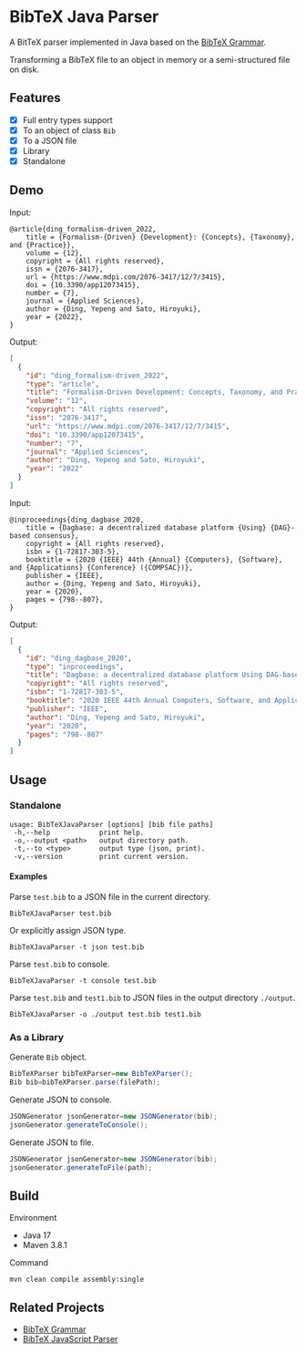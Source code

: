# BibTeX Java Parser

A BitTeX parser implemented in Java based on the [BibTeX Grammar](https://github.com/yepengding/BibTeX-Grammar).

Transforming a BibTeX file to an object in memory or a semi-structured file on disk.

## Features

- [x] Full entry types support
- [x] To an object of class `Bib`
- [x] To a JSON file
- [x] Library
- [x] Standalone

## Demo

Input:

```
@article{ding_formalism-driven_2022,
	title = {Formalism-{Driven} {Development}: {Concepts}, {Taxonomy}, and {Practice}},
	volume = {12},
	copyright = {All rights reserved},
	issn = {2076-3417},
	url = {https://www.mdpi.com/2076-3417/12/7/3415},
	doi = {10.3390/app12073415},
	number = {7},
	journal = {Applied Sciences},
	author = {Ding, Yepeng and Sato, Hiroyuki},
	year = {2022},
}
```

Output:

```json
[
  {
    "id": "ding_formalism-driven_2022",
    "type": "article",
    "title": "Formalism-Driven Development: Concepts, Taxonomy, and Practice",
    "volume": "12",
    "copyright": "All rights reserved",
    "issn": "2076-3417",
    "url": "https://www.mdpi.com/2076-3417/12/7/3415",
    "doi": "10.3390/app12073415",
    "number": "7",
    "journal": "Applied Sciences",
    "author": "Ding, Yepeng and Sato, Hiroyuki",
    "year": "2022"
  }
]
```

Input:

```
@inproceedings{ding_dagbase_2020,
	title = {Dagbase: a decentralized database platform {Using} {DAG}-based consensus},
	copyright = {All rights reserved},
	isbn = {1-72817-303-5},
	booktitle = {2020 {IEEE} 44th {Annual} {Computers}, {Software}, and {Applications} {Conference} ({COMPSAC})},
	publisher = {IEEE},
	author = {Ding, Yepeng and Sato, Hiroyuki},
	year = {2020},
	pages = {798--807},
}
```

Output:

```json
[
  {
    "id": "ding_dagbase_2020",
    "type": "inproceedings",
    "title": "Dagbase: a decentralized database platform Using DAG-based consensus",
    "copyright": "All rights reserved",
    "isbn": "1-72817-303-5",
    "booktitle": "2020 IEEE 44th Annual Computers, Software, and Applications Conference (COMPSAC)",
    "publisher": "IEEE",
    "author": "Ding, Yepeng and Sato, Hiroyuki",
    "year": "2020",
    "pages": "798--807"
  }
]
```

## Usage

### Standalone

```
usage: BibTeXJavaParser [options] [bib file paths]
 -h,--help            print help.
 -o,--output <path>   output directory path.
 -t,--to <type>       output type (json, print).
 -v,--version         print current version.
```

#### Examples

Parse `test.bib` to a JSON file in the current directory.

```shell
BibTeXJavaParser test.bib
```

Or explicitly assign JSON type.

```shell
BibTeXJavaParser -t json test.bib
```

Parse `test.bib` to console.

```shell
BibTeXJavaParser -t console test.bib
```

Parse `test.bib` and `test1.bib` to JSON files in the output directory `./output`.

```shell
BibTeXJavaParser -o ./output test.bib test1.bib
```

### As a Library

Generate `Bib` object.

```java
BibTeXParser bibTeXParser=new BibTeXParser();
Bib bib=bibTeXParser.parse(filePath);
```

Generate JSON to console.

```java
JSONGenerator jsonGenerator=new JSONGenerator(bib);
jsonGenerator.generateToConsole();
```

Generate JSON to file.

```java
JSONGenerator jsonGenerator=new JSONGenerator(bib);
jsonGenerator.generateToFile(path);
```

## Build

Environment

- Java 17
- Maven 3.8.1

Command

```shell
mvn clean compile assembly:single
```

## Related Projects

- [BibTeX Grammar](https://github.com/yepengding/BibTeX-Grammar)
- [BibTeX JavaScript Parser](https://github.com/yepengding/bibtex-js-parser)